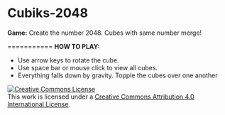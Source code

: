 Cubiks-2048
===========

**Game:**
Create the number 2048. Cubes with same number merge!

===========
**HOW TO PLAY:**
* Use arrow keys to rotate the cube.
* Use space bar or mouse click to view all cubes. 
* Everything falls down by gravity. Topple the cubes over one another

<a rel="license" href="http://creativecommons.org/licenses/by/4.0/"><img alt="Creative Commons License" style="border-width:0" src="http://i.creativecommons.org/l/by/4.0/88x31.png" /></a><br />This work is licensed under a <a rel="license" href="http://creativecommons.org/licenses/by/4.0/">Creative Commons Attribution 4.0 International License</a>.


